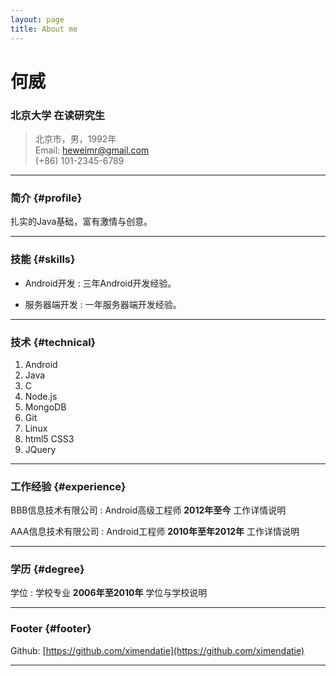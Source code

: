 ```yaml
---
layout: page
title: About me
---
```

# 何威

### 北京大学 在读研究生


>北京市，男，1992年  
>Email:  <heweimr@gmail.com>  
>(+86) 101-2345-6789  

------

### 简介 {#profile}

扎实的Java基础，富有激情与创意。

------

### 技能 {#skills}

* Android开发
  : 三年Android开发经验。

* 服务器端开发
  : 一年服务器端开发经验。

-------

### 技术 {#technical}

1. Android
1. Java
1. C
1. Node.js
1. MongoDB
1. Git
1. Linux
1. html5 CSS3
1. JQuery

------

### 工作经验 {#experience}

BBB信息技术有限公司
: Android高级工程师
  __2012年至今__
  工作详情说明

AAA信息技术有限公司
: Android工程师
  __2010年至年2012年__
  工作详情说明

------

### 学历 {#degree}

学位
: 学校专业
  __2006年至2010年__
  学位与学校说明
  
------

### Footer {#footer}

Github: [https://github.com/ximendatie](https://github.com/ximendatie)  

------

